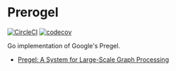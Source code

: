 Prerogel
====

[![CircleCI](https://circleci.com/gh/rerorero/prerogel.svg?style=svg)](https://circleci.com/gh/rerorero/prerogel)
[![codecov](https://codecov.io/gh/rerorero/prerogel/branch/master/graph/badge.svg)](https://codecov.io/gh/rerorero/prerogel)

Go implementation of Google's Pregel.
- [Pregel: A System for Large-Scale Graph Processing](chrome-extension://oemmndcbldboiebfnladdacbdfmadadm/https://kowshik.github.io/JPregel/pregel_paper.pdf)


